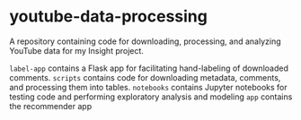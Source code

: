 # youtube-data-processing

A repository containing code for downloading, processing, and analyzing YouTube data for my Insight project. 

`label-app` contains a Flask app for facilitating hand-labeling of downloaded comments.
`scripts` contains code for downloading metadata, comments, and processing them into tables.
`notebooks` contains Jupyter notebooks for testing code and performing exploratory analysis and modeling
`app` contains the recommender app
